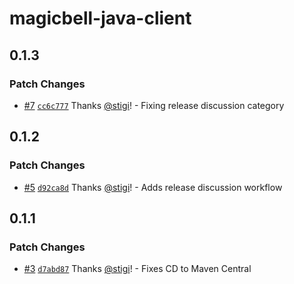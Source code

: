# magicbell-java-client

## 0.1.3

### Patch Changes

- [#7](https://github.com/magicbell/magicbell-java-client/pull/7) [`cc6c777`](https://github.com/magicbell/magicbell-java-client/commit/cc6c7775bd39776f39b344eea4d1240b8c256911) Thanks [@stigi](https://github.com/stigi)! - Fixing release discussion category

## 0.1.2

### Patch Changes

- [#5](https://github.com/magicbell/magicbell-java-client/pull/5) [`d92ca8d`](https://github.com/magicbell/magicbell-java-client/commit/d92ca8d33075a2a3745fcc6ac57d203e0c18edda) Thanks [@stigi](https://github.com/stigi)! - Adds release discussion workflow

## 0.1.1

### Patch Changes

- [#3](https://github.com/magicbell/magicbell-java-client/pull/3) [`d7abd87`](https://github.com/magicbell/magicbell-java-client/commit/d7abd87e0c9e19d326104549c1f66160355075b3) Thanks [@stigi](https://github.com/stigi)! - Fixes CD to Maven Central
